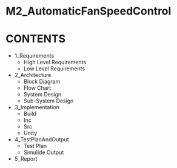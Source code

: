 # M2_AutomaticFanSpeedControl

# **CONTENTS**

- 1_Requirements
  * High Level Requirements
  * Low Level Requirements
- 2_Architecture
  * Block Diagram
  * Flow Chart
  * System Design
  * Sub-System Design
- 3_Implementation
  * Build
  * Inc
  * Src
  * Unity
- 4_TestPlanAndOutput
  * Test Plan
  * Simulide Output
- 5_Report


